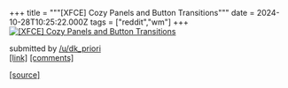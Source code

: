 +++
title = """[XFCE] Cozy Panels and Button Transitions"""
date = 2024-10-28T10:25:22.000Z
tags = ["reddit","wm"]
+++
[![[XFCE] Cozy Panels and Button Transitions](https://b.thumbs.redditmedia.com/LpZcacqRyWp_rilIJbVXyMY5phCHYuXiVMAb6Rfz1cI.jpg "[XFCE] Cozy Panels and Button Transitions")](https://www.reddit.com/r/unixporn/comments/1gdyop5/xfce_cozy_panels_and_button_transitions/)

submitted by [/u/dk\_priori](https://www.reddit.com/user/dk_priori)  
[\[link\]](https://www.reddit.com/gallery/1gdyop5) [\[comments\]](https://www.reddit.com/r/unixporn/comments/1gdyop5/xfce_cozy_panels_and_button_transitions/)

[[source]](https://www.reddit.com/r/unixporn/comments/1gdyop5/xfce_cozy_panels_and_button_transitions/)
